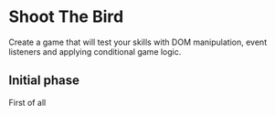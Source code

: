# Shoot The Bird
Create a game that will test your skills with DOM manipulation, event listeners and applying conditional game logic.
## Initial phase
First of all
